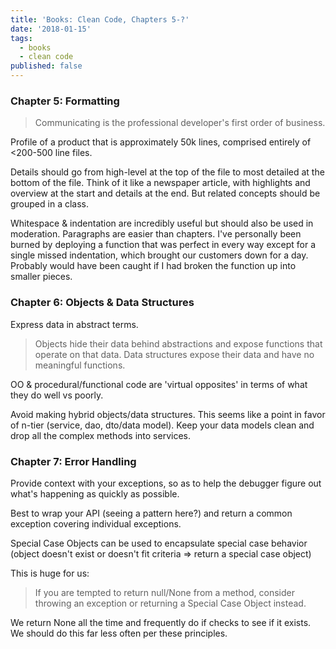 ```yaml
---
title: 'Books: Clean Code, Chapters 5-?'
date: '2018-01-15'
tags:
  - books
  - clean code
published: false
---
```


### Chapter 5: Formatting

> Communicating is the professional developer's first order of business.

Profile of a product that is approximately 50k lines, comprised entirely of <200-500 line files.

Details should go from high-level at the top of the file to most detailed at the bottom of the file. Think of it like a newspaper article, with highlights and overview at the start and details at the end. But related concepts should be grouped in a class.

Whitespace & indentation are incredibly useful but should also be used in moderation. Paragraphs are easier than chapters. I've personally been burned by deploying a function that was perfect in every way except for a single missed indentation, which brought our customers down for a day. Probably would have been caught if I had broken the function up into smaller pieces.

### Chapter 6: Objects & Data Structures

Express data in abstract terms.

> Objects hide their data behind abstractions and expose functions that operate on that data. Data structures expose their data and have no meaningful functions.

OO & procedural/functional code are 'virtual opposites' in terms of what they do well vs poorly.

Avoid making hybrid objects/data structures. This seems like a point in favor of n-tier (service, dao, dto/data model). Keep your data models clean and drop all the complex methods into services.

### Chapter 7: Error Handling

Provide context with your exceptions, so as to help the debugger figure out what's happening as quickly as possible.

Best to wrap your API (seeing a pattern here?) and return a common exception covering individual exceptions.

Special Case Objects can be used to encapsulate special case behavior (object doesn't exist or doesn't fit criteria => return a special case object)

This is huge for us:

> If you are tempted to return null/None from a method, consider throwing an exception or returning a Special Case Object instead.

We return None all the time and frequently do if checks to see if it exists. We should do this far less often per these principles.
